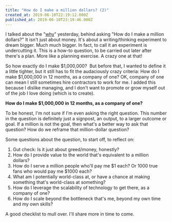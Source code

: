 ```yaml
---
title: "How do I make a million dollars? (2)"
created_at: 2019-06-10T22:19:12.000Z
published_at: 2019-06-10T23:19:46.000Z
---
```

I talked about the "[why](https://200wordsaday.com/words/how-do-i-make-a-million-dollars-1-196895cfbd4776e4ff)" yesterday, behind asking "How do I make a million dollars?" It isn't just about money. It's about a writing/thinking experiment to dream bigger. Much much bigger. In fact, to call it an experiment is undercutting it. This is a how-to question, to be carried out later after there's a plan. More like a planning exercise. A crazy one at that!    

  

So how exactly do I make $1,000,000?  But before that, I wanted to define it a little tighter, but it still has to fit the audaciously crazy criteria: How do I make $1,000,000 in 12 months, as a company of one? OK, company of one can mean I still sometimes hire contractors to work for me. I added this because I dislike managing, and I don't want to promote or grow myself out of the job I love doing (which is to create).

  

**How do I make $1,000,000 in 12 months, as a company of one?**

  

To be honest, I'm not sure if I'm even asking the right question. This number in the question is definitely just a signpost, an output, to a larger outcome or goal. If a million is not the goal, then what's a better way to ask that question? How do we reframe that million-dollar question?

  

Some questions about the question, to start off, to reflect on:

  

1.  Gut check: Is it just about greed/money, honestly?
2.  How do I provide value to the world that's equivalent to a million dollars? 
3.  How do I serve a million people who'll pay me $1 each? Or 1000 true fans who would pay me $1000 each?
4.  What am I potentially world-class at, or have a chance at making something that's world-class at something?
5.  How do I leverage the scalability of technology to get there, as a company of one?
6.  How do I scale beyond the bottleneck that's me, beyond my own time and my own skills?

  

A good checklist to mull over. I'll share more in time to come.
